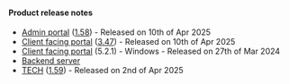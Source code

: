 #### Product release notes
* [Admin portal](/release-notes/admin) ([1.58](/configs/release-notes/admin/v1.58.1)) - Released on 10th of Apr 2025
* [Client facing portal](/release-notes/portal) ([3.47](/configs/release-notes/portal/v3.47)) - Released on 10th of Apr 2025
* [Client facing portal](https://help.deskdirector.com/article/4uzjpwaiou) (5.2.1) - Windows - Released on 27th of Mar 2024
* [Backend server](https://help.deskdirector.com/article/5ml4ieesph-server-changelog)
* [TECH](/release-notes/tech) ([1.59](/configs/release-notes/tech/v1.59)) - Released on 2nd of Apr 2025
